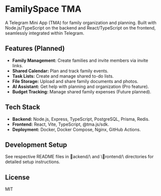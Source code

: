 ﻿# FamilySpace TMA

A Telegram Mini App (TMA) for family organization and planning. Built with Node.js/TypeScript on the backend and React/TypeScript on the frontend, seamlessly integrated within Telegram.

## Features (Planned)

*   **Family Management:** Create families and invite members via invite links.
*   **Shared Calendar:** Plan and track family events.
*   **Task Lists:** Create and manage shared to-do lists.
*   **File Storage:** Upload and share family documents and photos.
*   **AI Assistant:** Get help with planning and organization (Pro feature).
*   **Budget Tracking:** Manage shared family expenses (Future planned).

## Tech Stack

*   **Backend:** Node.js, Express, TypeScript, PostgreSQL, Prisma, Redis.
*   **Frontend:** React, Vite, TypeScript, \@tma.js/sdk\.
*   **Deployment:** Docker, Docker Compose, Nginx, GitHub Actions.

## Development Setup

See respective README files in \ackend/\ and \rontend/\ directories for detailed setup instructions.

## License

MIT

